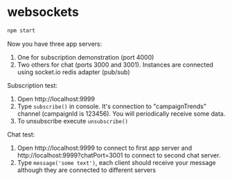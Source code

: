 # websockets

```sh
npm start
```

Now you have three app servers:
1) One for subscription demonstration (port 4000)
2) Two others for chat (ports 3000 and 3001). Instances are connected using socket.io redis adapter (pub/sub)

Subscription test:
1) Open http://localhost:9999
2) Type `subscribe()` in console. It's connection to "campaignTrends" channel (campaignId is 123456). You will periodically receive some data.
3) To unsubscribe execute `unsubscribe()`

Chat test:
1) Open http://localhost:9999 to connect to first app server and http://localhost:9999?chatPort=3001 to connect to second chat server.
2) Type `message('some text')`, each client should receive your message although they are connected to different servers